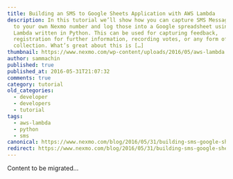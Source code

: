 ```yaml
---
title: Building an SMS to Google Sheets Application with AWS Lambda
description: In this tutorial we’ll show how you can capture SMS Messages sent
  to your own Nexmo number and log those into a Google spreadsheet using an AWS
  Lambda written in Python. This can be used for capturing feedback,
  registration for further information, recording votes, or any form of data
  collection. What’s great about this is […]
thumbnail: https://www.nexmo.com/wp-content/uploads/2016/05/aws-lambda.jpg
author: sammachin
published: true
published_at: 2016-05-31T21:07:32
comments: true
category: tutorial
old_categories:
  - developer
  - developers
  - tutorial
tags:
  - aws-lambda
  - python
  - sms
canonical: https://www.nexmo.com/blog/2016/05/31/building-sms-google-sheets-application-aws-lambda-dr
redirect: https://www.nexmo.com/blog/2016/05/31/building-sms-google-sheets-application-aws-lambda-dr
---
```

Content to be migrated...